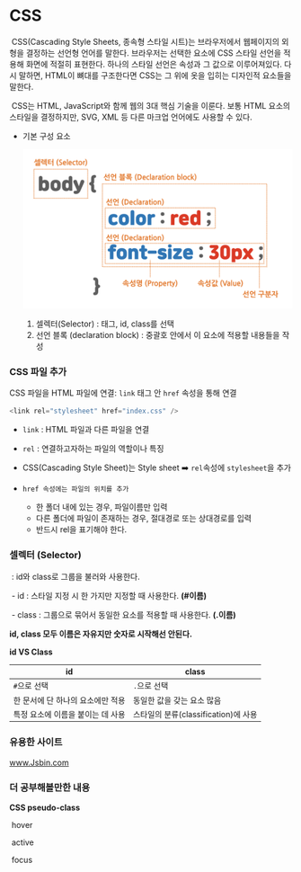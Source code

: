 # CSS

​	CSS(Cascading Style Sheets, 종속형 스타일 시트)는 브라우저에서 웹페이지의 외형을 결정하는 선언형 언어를 말한다. 브라우저는 선택한 요소에 CSS 스타일 선언을 적용해 화면에 적절히 표현한다. 하나의 스타일 선언은 속성과 그 값으로 이루어져있다. 다시 말하면, HTML이 뼈대를 구조한다면 CSS는 그 위에 옷을 입히는 디자인적 요소들을 말한다. 

​	CSS는 HTML, JavaScript와 함께 웹의 3대 핵심 기술을 이룬다. 보통 HTML 요소의 스타일을 결정하지만, SVG, XML 등 다른 마크업 언어에도 사용할 수 있다. 





 - 기본 구성 요소

   ![img](06-01.%20CSS%20%E1%84%80%E1%85%B5%E1%84%8E%E1%85%A9.assets/wEjk95H8v-1603449405224.png)

   1. 셀렉터(Selector) : 태그, id, class를 선택
   2. 선언 블록 (declaration block) : 중괄호 안에서 이 요소에 적용할 내용들을 작성





### CSS 파일 추가

CSS 파일을 HTML 파일에 연결: `link` 태그 안 `href` 속성을 통해 연결

```javascript
<link rel="stylesheet" href="index.css" />
```

- `link` : HTML 파일과 다른 파일을 연결

- `rel` : 연결하고자하는 파일의 역할이나 특징

- CSS(Cascading Style Sheet)는 Style sheet ➡️ `rel`속성에 `stylesheet`을 추가

- ```
  href 속성에는 파일의 위치를 추가
  ```

  - 한 폴더 내에 있는 경우, 파일이름만 입력
  - 다른 폴더에 파일이 존재하는 경우, 절대경로 또는 상대경로를 입력
  - 반드시 rel을 표기해야 한다. 



### 셀렉터 (Selector)

​	: id와 class로 그룹을 불러와 사용한다. 



​	-  id : 스타일 지정 시 한 가지만 지정할 때 사용한다. **(#이름)** 

​	-  class : 그룹으로 묶어서 동일한 요소를 적용할 때 사용한다.  **(.이름)**



**id, class 모두 이름은 자유지만 숫자로 시작해선 안된다.**





**id VS Class**

| id                                | class                                |
| --------------------------------- | ------------------------------------ |
| `#`으로 선택                      | `.`으로 선택                         |
| 한 문서에 단 하나의 요소에만 적용 | 동일한 값을 갖는 요소 많음           |
| 특정 요소에 이름을 붙이는 데 사용 | 스타일의 분류(classification)에 사용 |





### 유용한 사이트 

www.Jsbin.com





### 더 공부해볼만한 내용



**CSS pseudo-class**

​	hover

​	active

​	focus




